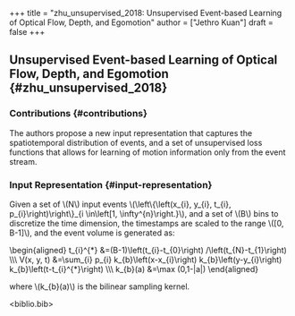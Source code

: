 +++
title = "zhu_unsupervised_2018: Unsupervised Event-based Learning of Optical Flow, Depth, and Egomotion"
author = ["Jethro Kuan"]
draft = false
+++

## Unsupervised Event-based Learning of Optical Flow, Depth, and Egomotion {#zhu_unsupervised_2018}

### Contributions {#contributions}

The authors propose a new input representation that captures the spatiotemporal
distribution of events, and a set of unsupervised loss functions that allows for
learning of motion information only from the event stream.

### Input Representation {#input-representation}

Given a set of \\(N\\) input events \\(\left\\{\left(x\_{i}, y\_{i}, t\_{i}, p\_{i}\right)\right\\}\_{i \in\left[1, \infty^{n}\right.}\\), and a set of \\(B\\) bins to discretize the time dimension, the timestamps are scaled to the range \\([0, B-1]\\), and the event volume is generated as:

\begin{aligned}
t\_{i}^{\*} &=(B-1)\left(t\_{i}-t\_{0}\right) /\left(t\_{N}-t\_{1}\right) \\\\\\
V(x, y, t) &=\sum\_{i} p\_{i} k\_{b}\left(x-x\_{i}\right) k\_{b}\left(y-y\_{i}\right) k\_{b}\left(t-t\_{i}^{\*}\right) \\\\\\
k\_{b}(a) &=\max (0,1-|a|)
\end{aligned}

where \\(k\_{b}(a)\\) is the bilinear sampling kernel.

<biblio.bib>
